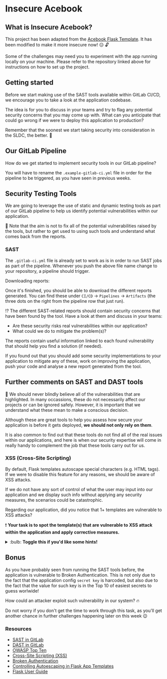 # Insecure Acebook



## What is Insecure Acebook?

This project has been adapted from the [Acebook Flask Template](https://github.com/makersacademy/acebook-flask-template). It has been modified to make it more insecure now! :expressionless: :unlock:

Some of the challenges may need you to experiment with the app running locally on your machine. Please refer to the repository linked above for instructions on how to set up the project.


## Getting started

Before we start making use of the SAST tools available within GitLab CI/CD, we encourage you to take a look at the application codebase.

The idea is for you to discuss in your teams and try to flag any potential security concerns that you may come up with.
What can you anticipate that could go wrong if we were to deploy this application to production?

Remember that the soonest we start taking security into consideration in the SLDC, the better. :closed_lock_with_key:

## Our GitLab Pipeline

How do we get started to implement security tools in our GitLab pipeline?

You will have to rename the `.example-gitlab-ci.yml` file in order for the pipeline to be triggered, as you have seen in previous weeks.

## Security Testing Tools

We are going to leverage the use of static and dynamic testing tools as part of our GitLab pipeline to help us identify potential vulnerabilities within our application.

:tophat: Note that the aim is not to fix all of the potential vulnerabilities raised by the tools, but rather to get used to using such tools and understand what comes back from the reports.


### SAST

The `.gitlab-ci.yml` file is already set to work as is in order to run SAST jobs as part of the pipeline. Whenever you push the above file name change to your repository, a pipeline should trigger.

Downloading reports:

Once it's finished, you should be able to download the different reports generated. You can find these under `CI/CD` -> `Pipelines` -> `Artifacts` (the three dots on the right from the pipeline row that just run).

:interrobang: The different SAST-related reports should contain security concerns that have been found by the tool. Have a look at them and discuss in your teams:
- Are these security risks real vulnerabilities within our application?
- What could we do to mitigate the problem(s)?

The reports contain useful information linked to each found vulnerability that should help you find a solution (if needed).

If you found out that you should add some security implementations to your application to mitigate any of these, work on improving the application, push your code and analyse a new report generated from the tool.

## Further comments on SAST and DAST tools

:see_no_evil: We should never blindly believe all of the vulnerabilities that are highlighted. In many occassions, these do not necessarily affect our projects or can be ignored safely. However, it is important that we understand what these mean to make a conscious decision.

Although these are great tools to help you assess how secure your application is before it gets deployed, **we should not only rely on them**.

It is also common to find out that these tools do not find all of the real issues within our applications, and here is when our security expertise will come in really handy to complement the job that these tools carry out for us.

### XSS (Cross-Site Scripting)

By default, Flask templates autoscape special characters (e.g. HTML tags). If we were to disable this feature for any reasons, we should be aware of XSS attacks.

If we do not have any sort of control of what the user may input into our application and we display such info without applying any security measures, the scenarios could be catastrophic.

Regarding our application, did you notice that 1+ templates are vulnerable to XSS attacks?

:exclamation: **Your task is to spot the template(s) that are vulnerable to XSS attack within the application and apply corrective measures.**

<details>
  <summary markdown="span">:bulb: <b>Toggle this if you'd like some hints!</b></summary>

  :question: Are we applying autoscape in any of the templates within our application? If so, in which one?
  
  :question: Imagine the scenario where a user of our application chooses `<script>alert('You've been hacked!')</script>` as their post title. What would happen the next time we were to look at the posts feed?

  It would not be such a great disaster if the above script gets executed. However, a clever attacker could write a script that sends a request on our behalf (being logged in!) and perform any sort of malicious attack.

  As a rule of thumb, do not set `autoscape` to false in your templates if you don't need to. This way, we get standard HTML context filtering for variables in templates. Code and tags will be skipped and transformed to strings and won't be executed anymore.
</details>

## Bonus

As you have probably seen from running the SAST tools before, the application is vulnerable to Broken Authentication. This is not only due to the fact that the application config `secret key` is harcoded, but also due to the fact that the value for such key is in the Top 10 of easiest secrets to guess worlwide!

How could an attacker exploit such vulnerability in our system? :fire:

Do not worry if you don't get the time to work through this task, as you'll get another chance in further challenges happening later on this week :wink:

### Resources
- [SAST in GitLab](https://docs.gitlab.com/ee/user/application_security/sast/)
- [DAST in GitLab](https://docs.gitlab.com/ee/user/application_security/dast/)
- [OWASP Top Ten](https://owasp.org/www-project-top-ten/)
- [Cross-Site Scripting (XSS)](https://flask.palletsprojects.com/en/2.0.x/security/#security-xss)
- [Broken Authentication](https://owasp.org/www-project-top-ten/2017/A2_2017-Broken_Authentication)
- [Controlling Autoescaping in Flask App Templates](https://flask.palletsprojects.com/en/2.0.x/templating/#controlling-autoescaping)
- [Flask User Guide](https://flask.palletsprojects.com/en/2.0.x/)